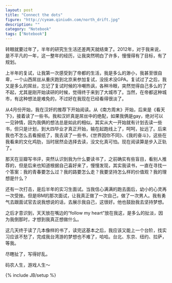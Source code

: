 ```yaml
---
layout: post
title: "Connect the dots"
figure: "http://cyeam.qiniudn.com/north_drift.jpg"
description: ""
category: "Notebook"
tags: ["Notebook"]
---
```


转眼就要过年了，半年的研究生生活还差两天就结束了。2012年，对于我来说，是不平凡的一年，这一整年的经历，让我突然明白了许多，慢慢得有了目标，有了规划。

上半年的复试，让我第一次感受到了帝都的生活，我是多么的渺小，我甚至很自卑，一个山西屌丝从重庆跑到北京来参加复试，没技术没GPA。复试过了之后，我又是多么的屌丝，忘记了复试时候的冷嘲热讽，各种冷眼，突然觉得自己多么的了不起，尤其是刚开始读研的时候，觉得终于来到了大城市了。当然，在帝都这种城市，有这种想法是难免的，不过好在我现在已经看得很淡了。

从4月份开始，我在汉奸的推荐下开始阅读。从《南方周末》开始，后来是《看天下》，接着读了一些书。我和汉奸真是屌丝中的绝配，如果我俩是gay，绝对可以一见钟情，因为我俩的想法总是如此的相似。其实从大一开始就有计划去读一些书，但只是计划，到大四毕业才真正开始，输在起跑线上了，呵呵，扯远了。后来我也不怎么去看报纸了，我去读了一些书，《世界因你不同》、《我的奋斗》，这些在我看来的文化鸡肋，当时居然会选择去读，没文化真可怕。现在阅读算是步入正轨了。

那天在豆瓣写书评，突然认识到我为什么要读书了，之前确实有些盲目，看别人推荐的，但是后来也知道根据自己喜好来了，慢慢发现，其实我读书，一直在寻找一个答案：我的青春要怎么过？我的路要怎么走？我要坚持怎么样的价值观？我的理想是什么？

还有一次打击，是后半年的实习生面试。当我信心满满的跑去面后，幼小的心灵再一次受挫。但是IBM的那次面试，让我真正做了一次自己，做了一次男人。我有勇气去跟面试官去说我想说的话，去展示我自己，这很好。他也鼓励我去坚持梦想。

之后才意识到，天天放在嘴边的“follow my heart”放在我这，是多么的扯淡，因为我倒那时，才想到我真正想做什么。

这几天终于读了几本像样的书了，读完这基本之后，我应该又能上一个台阶，找实习应该不愁了，完成我台湾游的梦想也不难了，哈哈。台北、东京、纽约、拉萨，等我。

尽瞎扯了，写得好乱。

码农人生，游戏人生～

{% include JB/setup %}